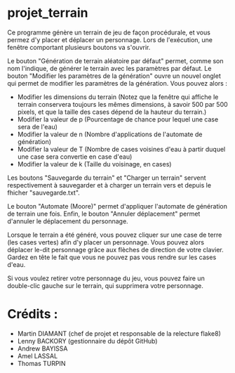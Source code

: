 # projet_terrain

Ce programme génère un terrain de jeu de façon procédurale, et vous permez d'y placer et déplacer un personnage.
Lors de l'exécution, une fenêtre comportant plusieurs boutons va s'ouvrir.

Le bouton "Génération de terrain aléatoire par défaut" permet, comme son nom l'indique, de générer le terrain avec les paramètres par défaut.
Le bouton "Modifier les paramètres de la génération" ouvre un nouvel onglet qui permet de modifier les paramètres de la génération. Vous pouvez alors :
  - Modifier les dimensions du terrain (Notez que la fenêtre qui affiche le terrain conservera toujours les mêmes dimensions, à savoir 500 par 500 pixels, et que la taille des cases dépend de la hauteur du terrain.)
  -  Modifier la valeur de p (Pourcentage de chance pour lequel une case sera de l'eau)
  -  Modifier la valeur de n (Nombre d'applications de l'automate de génération)
  -  Modifier la valeur de T (Nombre de cases voisines d'eau à partir duquel une case sera convertie en case d'eau)
  -  Modifier la valeur de k (Taille du voisinage, en cases)
 
Les boutons "Sauvegarde du terrain" et "Charger un terrain" servent respectivement à sauvegarder et à charger un terrain vers et depuis le fhicher "sauvegarde.txt".

Le bouton "Automate (Moore)" permet d'appliquer l'automate de génération de terrain une fois.
Enfin, le bouton "Annuler déplacement" permet d'annuler le déplacement du personnage.


Lorsque le terrain a été généré, vous pouvez cliquer sur une case de terre (les cases vertes) afin d'y placer un personnage.
Vous pouvez alors déplacer le-dit personnage grâce aux flèches de direction de votre clavier. Gardez en tête le fait que vous ne pouvez pas vous rendre sur les cases d'eau.

Si vous voulez retirer votre personnage du jeu, vous pouvez faire un double-clic gauche sur le terrain, qui supprimera votre personnage.

# Crédits : 
- Martin DIAMANT (chef de projet et responsable de la relecture flake8)
- Lenny BACKORY (gestionnaire du dépôt GitHub)
- Andrew BAYISSA
- Amel LASSAL
- Thomas TURPIN
